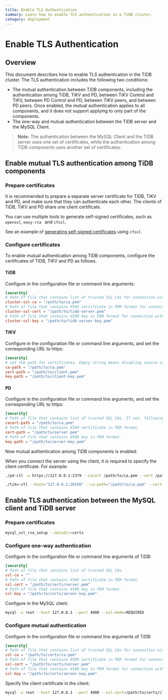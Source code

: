```yaml
---
title: Enable TLS Authentication
summary: Learn how to enable TLS authentication in a TiDB cluster.
category: deployment
---
```


# Enable TLS Authentication

## Overview

This document describes how to enable TLS authentication in the TiDB cluster. The TLS authentication includes the following two conditions:

- The mutual authentication between TiDB components, including the authentication among TiDB, TiKV and PD, between TiKV Control and TiKV, between PD Control and PD, between TiKV peers, and between PD peers. Once enabled, the mutual authentication applies to all components, and it does not support applying to only part of the components.
- The one-way and mutual authentication between the TiDB server and the MySQL Client.

> **Note:** The authentication between the MySQL Client and the TiDB server uses one set of certificates, while the authentication among TiDB components uses another set of certificates.

## Enable mutual TLS authentication among TiDB components

### Prepare certificates

It is recommended to prepare a separate server certificate for TiDB, TiKV and PD, and make sure that they can authenticate each other. The clients of TiDB, TiKV and PD share one client certificate.

You can use multiple tools to generate self-signed certificates, such as `openssl`, `easy-rsa ` and `cfssl`.

See an example of [generating self-signed certificates](../op-guide/generate-self-signed-certificates.md) using `cfssl`.

### Configure certificates

To enable mutual authentication among TiDB components, configure the certificates of TiDB, TiKV and PD as follows.

#### TiDB

Configure in the configuration file or command line arguments:

```toml
[security]
# Path of file that contains list of trusted SSL CAs for connection with cluster components.
cluster-ssl-ca = "/path/to/ca.pem"
# Path of file that contains X509 certificate in PEM format for connection with cluster components.
cluster-ssl-cert = "/path/to/tidb-server.pem"
# Path of file that contains X509 key in PEM format for connection with cluster components.
cluster-ssl-key = "/path/to/tidb-server-key.pem"
```

#### TiKV

Configure in the configuration file or command line arguments, and set the corresponding URL to https:

```toml
[security]
# set the path for certificates. Empty string means disabling secure connections.
ca-path = "/path/to/ca.pem"
cert-path = "/path/to/client.pem"
key-path = "/path/to/client-key.pem"
```

#### PD

Configure in the configuration file or command line arguments, and set the corresponding URL to https:

```toml
[security]
# Path of file that contains list of trusted SSL CAs. If set, following four settings shouldn't be empty
cacert-path = "/path/to/ca.pem"
# Path of file that contains X509 certificate in PEM format.
cert-path = "/path/to/server.pem"
# Path of file that contains X509 key in PEM format.
key-path = "/path/to/server-key.pem"
```

Now mutual authentication among TiDB components is enabled. 

When you connect the server using the client, it is required to specify the client certificate. For example:

```bash
./pd-ctl -u https://127.0.0.1:2379 --cacert /path/to/ca.pem --cert /path/to/pd-client.pem --key /path/to/pd-client-key.pem

./tikv-ctl --host="127.0.0.1:20160" --ca-path="/path/to/ca.pem" --cert-path="/path/to/client.pem" --key-path="/path/to/clinet-key.pem"
```

## Enable TLS authentication between the MySQL client and TiDB server

### Prepare certificates

```bash
mysql_ssl_rsa_setup --datadir=certs
```

### Configure one-way authentication

Configure in the configuration file or command line arguments of TiDB:

```toml
[security]
# Path of file that contains list of trusted SSL CAs.
ssl-ca = ""
# Path of file that contains X509 certificate in PEM format.
ssl-cert = "/path/to/certs/server.pem"
# Path of file that contains X509 key in PEM format.
ssl-key = "/path/to/certs/server-key.pem"
```

Configure in the MySQL client:

```bash
mysql -u root --host 127.0.0.1 --port 4000 --ssl-mode=REQUIRED
```

### Configure mutual authentication

Configure in the configuration file or command line arguments of TiDB:

```toml
[security]
# Path of file that contains list of trusted SSL CAs for connection with mysql client.
ssl-ca = "/path/to/certs/ca.pem"
# Path of file that contains X509 certificate in PEM format for connection with mysql client.
ssl-cert = "/path/to/certs/server.pem"
# Path of file that contains X509 key in PEM format for connection with mysql client.
ssl-key = "/path/to/certs/server-key.pem"
```

Specify the client certificate in the client:

```bash
mysql -u root --host 127.0.0.1 --port 4000 --ssl-cert=/path/to/certs/client-cert.pem --ssl-key=/path/to/certs/client-key.pem --ssl-ca=/path/to/certs/ca.pem --ssl-mode=VERIFY_IDENTITY
```

